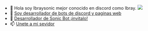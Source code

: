 - 👋 Hola soy Ibraysonic mejor conocido en discord como Ibray.
![](https://images-ext-2.discordapp.net/external/OXRRlf7zikhV8M6vKM5XFJmJaX1-ySTn4yRVoZf5jw0/https/cdn.discordapp.com/emojis/545555770482098200.gif)
- 👀 [Soy desarrollador de bots de discord y paginas web](https://www.sonic-bot.ga)
- 🌱 [Desarrollador de Sonic Bot ¡invitalo!](https://dsc.gg/sonic.bot)
- 📫 [Unete a mi sevidor](https://dsc.gg/ibraysonic) 
